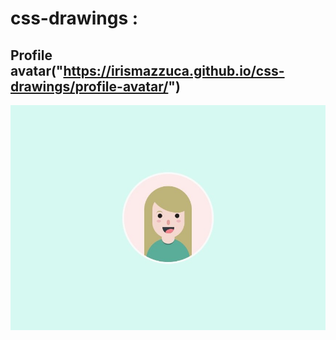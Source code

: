 # css-drawings :
## Profile avatar("https://irismazzuca.github.io/css-drawings/profile-avatar/")
![imagen](https://github.com/IrisMazzuca/css-drawings/blob/master/profile-avatar/profile-avatar.jpg)
